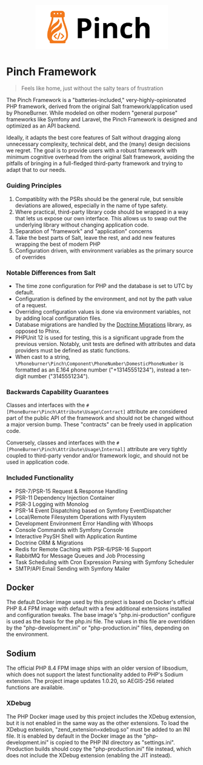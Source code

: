 <p align="center"><a href="https://github.com/phoneburner/pinch" target="_blank">
<img src="packages/template/public/images/pinch-logo.svg" width="350" alt="Logo"/>
</a></p>

# Pinch Framework

> Feels like home, just without the salty tears of frustration

The Pinch Framework is a "batteries-included," very-highly-opinionated PHP
framework, derived from the original Salt framework/application used by PhoneBurner.
While modeled on other modern "general purpose" frameworks like Symfony and Laravel,
the Pinch Framework is designed and optimized as an API backend.

Ideally, it adapts the best core features of Salt without dragging along unnecessary
complexity, technical debt, and the (many) design decisions we regret. The goal is
to provide users with a robust framework with minimum cognitive overhead from the original
Salt framework, avoiding the pitfalls of bringing in a full-fledged third-party
framework and trying to adapt that to our needs.

### Guiding Principles

1. Compatiblity with the PSRs should be the general rule, but sensible deviations are allowed, especially in the name of type safety.
2. Where practical, third-party library code should be wrapped in a way that lets us expose our own interface. This
   allows us to swap out the underlying library without changing application code.
3. Separation of "framework" and "application" concerns
4. Take the best parts of Salt, leave the rest, and add new features wrapping the best of modern PHP
5. Configuration driven, with environment variables as the primary source of overrides

### Notable Differences from Salt

- The time zone configuration for PHP and the database is set to UTC by default.
- Configuration is defined by the environment, and not by the path value of a request.
- Overriding configuration values is done via environment variables, not by adding local configuration files.
- Database migrations are handled by
  the [Doctrine Migrations](https://www.doctrine-project.org/projects/migrations.html) library, as opposed to Phinx.
- PHPUnit 12 is used for testing, this is
  a significant upgrade from the previous version. Notably, unit tests are defined
  with attributes and data providers must be defined as static functions.
- When cast to a string, `\Phoneburner\Pinch\Component\PhoneNumber\DomesticPhoneNumber` is formatted as an
  E.164 phone number ("+13145551234"), instead a ten-digit number ("3145551234").

### Backwards Capability Guarantees

Classes and interfaces with the `#[PhoneBurner\Pinch\Attribute\Usage\Contract]` attribute
are considered part of the public API of the framework and should not be changed without
a major version bump. These "contracts" can be freely used in application code.

Conversely, classes and interfaces with the `#[PhoneBurner\Pinch\Attribute\Usage\Internal]`
attribute are very tightly coupled to third-party vendor and/or framework logic,
and should not be used in application code.

### Included Functionality

- PSR-7/PSR-15 Request & Response Handling
- PSR-11 Dependency Injection Container
- PSR-3 Logging with Monolog
- PSR-14 Event Dispatching based on Symfony EventDispatcher
- Local/Remote Filesystem Operations with Flysystem
- Development Environment Error Handling with Whoops
- Console Commands with Symfony Console
- Interactive PsySH Shell with Application Runtime
- Doctrine ORM & Migrations
- Redis for Remote Caching with PSR-6/PSR-16 Support
- RabbitMQ for Message Queues and Job Processing
- Task Scheduling with Cron Expression Parsing with Symfony Scheduler
- SMTP/API Email Sending with Symfony Mailer

## Docker

The default Docker image used by this project is based on Docker's official PHP
8.4 FPM image with default with a few additional extensions installed and configuration tweaks.
The base image's "php.ini-production" configure is used as the basis for the php.ini
file. The values in this file are overridden by the "php-development.ini" or
"php-production.ini" files, depending on the environment.

## Sodium

The official PHP 8.4 FPM image ships with an older version of libsodium, which does not support
the latest functionality added to PHP's Sodium extension. The project image updates
1.0.20, so AEGIS-256 related functions are available.

### XDebug

The PHP Docker image used by this project includes the XDebug extension, but it is
not enabled in the same way as the other extensions. To load the XDebug extension,
"zend_extension=xdebug.so" must be added to an INI file. It is enabled by default
in the Docker image as the "php-development.ini" is copied to the PHP INI directory
as "settings.ini". Production builds should copy the "php-production.ini" file
instead, which does not include the XDebug extension (enabling the JIT instead).
